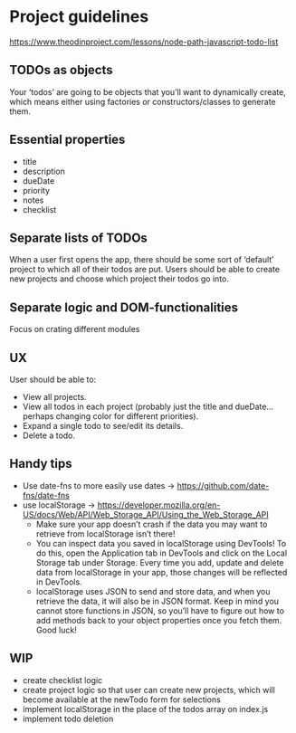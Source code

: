 # Project guidelines
https://www.theodinproject.com/lessons/node-path-javascript-todo-list

## TODOs as objects
Your ‘todos’ are going to be objects that you’ll want to dynamically create, which means either using factories or constructors/classes to generate them.

## Essential properties
- title
- description
- dueDate
- priority
- notes
- checklist

## Separate lists of TODOs
When a user first opens the app, there should be some sort of ‘default’ project to which all of their todos are put. Users should be able to create new projects and choose which project their todos go into.

## Separate logic and DOM-functionalities
Focus on crating different modules

## UX
User should be able to:
- View all projects.
- View all todos in each project (probably just the title and dueDate… perhaps changing color for different priorities).
- Expand a single todo to see/edit its details.
- Delete a todo.

## Handy tips
- Use date-fns to more easily use dates -> https://github.com/date-fns/date-fns
- use localStorage -> https://developer.mozilla.org/en-US/docs/Web/API/Web_Storage_API/Using_the_Web_Storage_API
    - Make sure your app doesn’t crash if the data you may want to retrieve from localStorage isn’t there!
    - You can inspect data you saved in localStorage using DevTools! To do this, open the Application tab in DevTools and click on the Local Storage tab under Storage. Every time you add, update and delete data from localStorage in your app, those changes will be reflected in DevTools.
    - localStorage uses JSON to send and store data, and when you retrieve the data, it will also be in JSON format. Keep in mind you cannot store functions in JSON, so you’ll have to figure out how to add methods back to your object properties once you fetch them. Good luck!

## WIP
- create checklist logic
- create project logic so that user can create new projects, which will become available at the newTodo form for selections
- implement localStorage in the place of the todos array on index.js
- implement todo deletion 